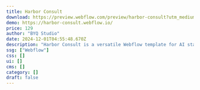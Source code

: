 ```yaml
---
title: Harbor Consult
download: https://preview.webflow.com/preview/harbor-consult?utm_medium=preview_link&utm_source=designer&utm_content=harbor-consult&preview=cf02b18dab81f1bc3f6767b96a0962e7&workflow=preview
demo: https://harbor-consult.webflow.io/
price: 129
author: "BYQ Studio"
date: 2024-12-01T04:55:48.670Z
description: "Harbor Consult is a versatile Webflow template for AI startups, tech studios, and businesses. Featuring modern design, CMS integration, E-commerce, and a Figma file for easy customization."
ssg: ["Webflow"]
css: []
ui: []
cms: []
category: []
draft: false
---
```

